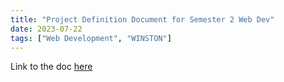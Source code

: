 ```yaml
---
title: "Project Definition Document for Semester 2 Web Dev"
date: 2023-07-22
tags: ["Web Development", "WINSTON"]
---
```


Link to the doc [here](./Winstogram%20Project%20Definition%20Document.pdf)